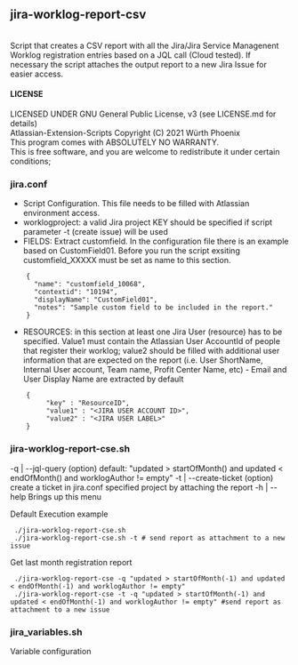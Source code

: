 ## jira-worklog-report-csv
<br>
Script that creates a CSV report with all the Jira/Jira Service Managenent Worklog registration entries based on a JQL call  (Cloud tested). If necessary the script attaches the output report to a new Jira Issue for easier access.

#### LICENSE

LICENSED UNDER GNU General Public License, v3  (see LICENSE.md for details)            
Atlassian-Extension-Scripts Copyright (C) 2021  Würth Phoenix                          
This program comes with ABSOLUTELY NO WARRANTY.                                        
This is free software, and you are welcome to redistribute it under certain conditions;


### jira.conf
- Script Configuration. This file needs to be filled with Atlassian environment access.
- worklogproject: a valid Jira project KEY should be specified if script parameter -t (create issue) will be used 
- FIELDS: Extract customfield. In the configuration file there is an example based on CustomField01. Before you run the script exsiting customfield_XXXXX must be set as name to this section.  
```
    {
      "name": "customfield_10068",
      "contextid": "10194",
      "displayName": "CustomField01",
      "notes": "Sample custom field to be included in the report."
    }
```
- RESOURCES: in this section at least one Jira User (resource) has to be specified. Value1 must contain the Atlassian User AccountId of people that register their worklog; value2 should be filled with additional user information that are expected on the report (i.e. User ShortName, Internal User account, Team name, Profit Center Name, etc) - Email and User Display Name are extracted by default  
```
    {
         "key" : "ResourceID",
         "value1" : "<JIRA USER ACCOUNT ID>",
         "value2" : "<JIRA USER LABEL>"
    }
```

### jira-worklog-report-cse.sh

-q    | --jql-query               (option)              default: "updated > startOfMonth() and updated < endOfMonth() and worklogAuthor != empty"
-t    | --create-ticket           (option)              create a ticket in jira.conf specified project by attaching the report
-h    | --help                                          Brings up this menu



Default Execution example<br>
```
 ./jira-worklog-report-cse.sh 
 ./jira-worklog-report-cse.sh -t # send report as attachment to a new issue 

```
Get last month registration report
```
 ./jira-worklog-report-cse -q "updated > startOfMonth(-1) and updated < endOfMonth(-1) and worklogAuthor != empty"
 ./jira-worklog-report-cse -t -q "updated > startOfMonth(-1) and updated < endOfMonth(-1) and worklogAuthor != empty" #send report as attachment to a new issue

```

### jira_variables.sh
Variable configuration


